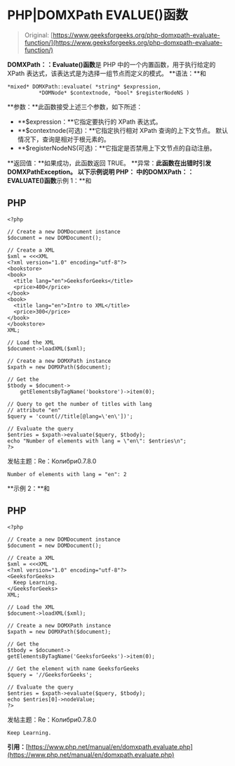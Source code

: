 # PHP|DOMXPath EVALUE()函数

> Original: [https://www.geeksforgeeks.org/php-domxpath-evaluate-function/](https://www.geeksforgeeks.org/php-domxpath-evaluate-function/)

**DOMXPath：：Evaluate()函数**是 PHP 中的一个内置函数，用于执行给定的 XPath 表达式，该表达式是为选择一组节点而定义的模式。
**语法：**和

```
*mixed* DOMXPath::evaluate( *string* $expression, 
          *DOMNode* $contextnode, *bool* $registerNodeNS )
```

**参数：**此函数接受上述三个参数，如下所述：

*   **$expression：**它指定要执行的 XPath 表达式。
*   **$contextnode(可选)：**它指定执行相对 XPath 查询的上下文节点。 默认情况下，查询是相对于根元素的。
*   **$registerNodeNS(可选)：**它指定是否禁用上下文节点的自动注册。

**返回值：**如果成功，此函数返回 TRUE。
**异常：**此函数在出错时引发 DOMXPathException。
以下示例说明 PHP：
**中的**DOMXPath：：EVALUATE()函数**示例 1：**和

## PHP

```
<?php

// Create a new DOMDocument instance
$document = new DOMDocument();

// Create a XML
$xml = <<<XML
<?xml version="1.0" encoding="utf-8"?>
<bookstore>
<book>
  <title lang="en">GeeksforGeeks</title>
  <price>400</price>
</book>
<book>
  <title lang="en">Intro to XML</title>
  <price>300</price>
</book>
</bookstore>
XML;

// Load the XML
$document->loadXML($xml);

// Create a new DOMXPath instance
$xpath = new DOMXPath($document);

// Get the
$tbody = $document->
    getElementsByTagName('bookstore')->item(0);

// Query to get the number of titles with lang
// attribute "en"
$query = 'count(//title[@lang=\'en\'])';

// Evaluate the query
$entries = $xpath->evaluate($query, $tbody);
echo "Number of elements with lang = \"en\": $entries\n";
?>
```

发帖主题：Re：Колибри0.7.8.0

```
Number of elements with lang = "en": 2
```

**示例 2：**和

## PHP

```
<?php

// Create a new DOMDocument instance
$document = new DOMDocument();

// Create a XML
$xml = <<<XML
<?xml version="1.0" encoding="utf-8"?>
<GeeksforGeeks>
  Keep Learning.
</GeeksforGeeks>
XML;

// Load the XML
$document->loadXML($xml);

// Create a new DOMXPath instance
$xpath = new DOMXPath($document);

// Get the
$tbody = $document->
getElementsByTagName('GeeksforGeeks')->item(0);

// Get the element with name GeeksforGeeks
$query = '//GeeksforGeeks';

// Evaluate the query
$entries = $xpath->evaluate($query, $tbody);
echo $entries[0]->nodeValue;
?>
```

发帖主题：Re：Колибри0.7.8.0

```
Keep Learning.
```

**引用：**[https://www.php.net/manual/en/domxpath.evaluate.php](https://www.php.net/manual/en/domxpath.evaluate.php)